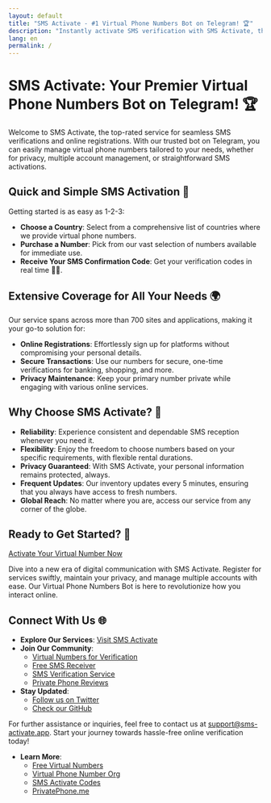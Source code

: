 ```yaml
---
layout: default
title: "SMS Activate - #1 Virtual Phone Numbers Bot on Telegram! 🏆"
description: "Instantly activate SMS verification with SMS Activate, the leading service for obtaining virtual phone numbers for over 700 sites and apps."
lang: en
permalink: /
---
```


# SMS Activate: Your Premier Virtual Phone Numbers Bot on Telegram! 🏆

Welcome to SMS Activate, the top-rated service for seamless SMS verifications and online registrations. With our trusted bot on Telegram, you can easily manage virtual phone numbers tailored to your needs, whether for privacy, multiple account management, or straightforward SMS activations.

## Quick and Simple SMS Activation 🚀

Getting started is as easy as 1-2-3:
- **Choose a Country**: Select from a comprehensive list of countries where we provide virtual phone numbers.
- **Purchase a Number**: Pick from our vast selection of numbers available for immediate use.
- **Receive Your SMS Confirmation Code**: Get your verification codes in real time 📩✅.

## Extensive Coverage for All Your Needs 🌍

Our service spans across more than 700 sites and applications, making it your go-to solution for:
- **Online Registrations**: Effortlessly sign up for platforms without compromising your personal details.
- **Secure Transactions**: Use our numbers for secure, one-time verifications for banking, shopping, and more.
- **Privacy Maintenance**: Keep your primary number private while engaging with various online services.

## Why Choose SMS Activate? 🌟

- **Reliability**: Experience consistent and dependable SMS reception whenever you need it.
- **Flexibility**: Enjoy the freedom to choose numbers based on your specific requirements, with flexible rental durations.
- **Privacy Guaranteed**: With SMS Activate, your personal information remains protected, always.
- **Frequent Updates**: Our inventory updates every 5 minutes, ensuring that you always have access to fresh numbers.
- **Global Reach**: No matter where you are, access our service from any corner of the globe.

## Ready to Get Started? 🚀

[Activate Your Virtual Number Now](/get-started)

Dive into a new era of digital communication with SMS Activate. Register for services swiftly, maintain your privacy, and manage multiple accounts with ease. Our Virtual Phone Numbers Bot is here to revolutionize how you interact online.

## Connect With Us 🌐

- **Explore Our Services**: [Visit SMS Activate](https://sms-activate.bot)
- **Join Our Community**: 
  - [Virtual Numbers for Verification](https://t.me/VirtualNumbersForVerification)
  - [Free SMS Receiver](https://t.me/FreeSmsReceiver)
  - [SMS Verification Service](https://t.me/SmsVerificationService)
  - [Private Phone Reviews](https://t.me/PrivatePhoneReviews)
- **Stay Updated**: 
  - [Follow us on Twitter](https://twitter.com/PrivatePhoneBot)
  - [Check our GitHub](https://github.com/VirtualPhoneNumber)

For further assistance or inquiries, feel free to contact us at [support@sms-activate.app](mailto:support@sms-activate.app). Start your journey towards hassle-free online verification today!

- **Learn More**:
  - [Free Virtual Numbers](http://freevirtualnumbers.com)
  - [Virtual Phone Number Org](https://virtualphonenumber.org)
  - [SMS Activate Codes](https://sms-activate.codes)
  - [PrivatePhone.me](https://privatephone.me)